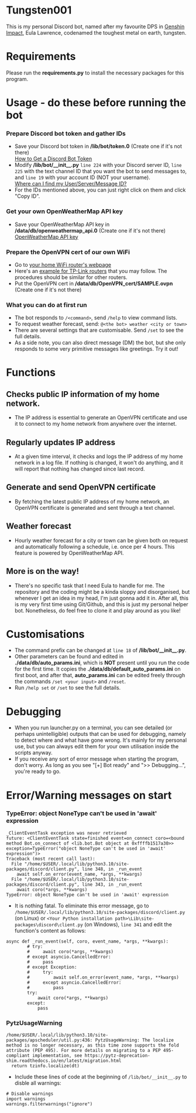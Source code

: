 # Tungsten001
This is my personal Discord bot, named after my favourite DPS in [Genshin Impact](https://genshin.hoyoverse.com/en/), Eula Lawrence,
codenamed the toughest metal on earth, tungsten.

# Requirements
Please run the __requirements.py__ to install the necessary packages for this program.

# Usage - do these before running the bot
### Prepare Discord bot token and gather IDs
- Save your Discord bot token in **/lib/bot/token.0** (Create one if it's not there)
</br>[How to Get a Discord Bot Token](https://www.writebots.com/discord-bot-token/)
- Modify **/lib/bot/\_\_init\_\_.py** `line 224` with your Discord server ID, 
  `line 225` with the text channel ID that you want the bot to send messages to,
  and `line 19` with your account ID (NOT your username). 
</br>[Where can I find my User/Server/Message ID?](https://support.discord.com/hc/en-us/articles/206346498-Where-can-I-find-my-User-Server-Message-ID-)
- For the IDs mentioned above, you can just right click on them and click "Copy ID".
### Get your own OpenWeatherMap API key
- Save your OpenWeatherMap API key in **/data/db/openweathermap_api.0** (Create one if it's not there)
</br>[OpenWeatherMap API key](https://openweathermap.org/api)
### Prepare the OpenVPN cert of our own WiFi
- Go to [your home WiFi router's webpage](192.168.0.1)
- Here's an [example for TP-Link routers](https://www.tp-link.com/us/support/faq/1239/) that you may follow. The procedures should be similar for other routers.
- Put the OpenVPN cert in **/data/db/OpenVPN_cert/SAMPLE.ovpn** (Create one if it's not there)
### What you can do at first run 
- The bot responds to `/<command>`, send `/help` to view command lists.
- To request weather forecast, send: `@<the bot> weather <city or town>`
- There are several settings that are customisable. Send `/set` to see the full details.
- As a side note, you can also direct message (DM) the bot, but she only responds to some very primitive messages like greetings. Try it out!

# Functions
## Checks public IP information of my home network.
- The IP address is essential to generate an OpenVPN certificate and use it to connect to my home network from anywhere over the internet.

## Regularly updates IP address
- At a given time interval, it checks and logs the IP address of my home network in a log file. If nothing is changed, it won't do anything, and it will report that nothing has changed since last record.

## Generate and send OpenVPN certificate
- By fetching the latest public IP address of my home network, an OpenVPN certificate is generated and sent through a text channel.

## Weather forecast
- Hourly weather forecast for a city or town can be given both on request and automatically following a schedule, i.e. once per 4 hours. This feature is powered by OpenWeatherMap API.

## More is on the way!
- There's no specific task that I need Eula to handle for me. The repository and the coding might be a kinda sloppy and disorganised, but whenever I get an idea in my head, I'm just gonna add it in. After all, this is my very first time using Git/Github, and this is just my personal helper bot. Nonetheless, do feel free to clone it and play around as you like!

# Customisations
- The command prefix can be changed at `line 18` of __/lib/bot/\_\_init\_\_.py__.
- Other parameters can be found and edited in **./data/db/auto_params.ini**, which is **NOT** present until you run the code for the first time. It copies the **./data/db/default_auto_params.ini** on first boot, and after that, **auto_params.ini** can be edited freely through the commands `/set <your input>` and `/reset`.
- Run `/help set` or `/set` to see the full details.

# Debugging
- When you run launcher.py on a terminal, you can see detailed (or perhaps unintelligible) outputs that can be used for debugging, namely to detect where and what have gone wrong. It's mainly for my personal use, but you can always edit them for your own utilisation inside the scripts anyway.
- If you receive any sort of error message when starting the program, don't worry. As long as you see "\[+\] Bot ready" and ">> Debugging...", you're ready to go.

# Error/Warning messages on start
### TypeError: object NoneType can't be used in 'await' expression
```
_ClientEventTask exception was never retrieved
future: <ClientEventTask state=finished event=on_connect coro=<bound method Bot.on_connect of <lib.bot.Bot object at 0xffffb1517a30>> exception=TypeError("object NoneType can't be used in 'await' expression")>
Traceback (most recent call last):
  File "/home/$USER/.local/lib/python3.10/site-packages/discord/client.py", line 348, in _run_event
    await self.on_error(event_name, *args, **kwargs)
  File "/home/$USER/.local/lib/python3.10/site-packages/discord/client.py", line 343, in _run_event
    await coro(*args, **kwargs)
TypeError: object NoneType can't be used in 'await' expression
```
- It is nothing fatal. To eliminate this error message, go to `/home/$USER/.local/lib/python3.10/site-packages/discord/client.py` (on Linux) or `<Your Python installation path>\Lib\site-packages\discord\client.py` (on Windows), `line 341` and edit the function's content as follows:
```
async def _run_event(self, coro, event_name, *args, **kwargs):
        # try:
        #     await coro(*args, **kwargs)
        # except asyncio.CancelledError:
        #     pass
        # except Exception:
        #     try:
        #         await self.on_error(event_name, *args, **kwargs)
        #     except asyncio.CancelledError:
        #         pass
        try:
            await coro(*args, **kwargs)
        except:
            pass
```
### PytzUsageWarning
```
/home/$USER/.local/lib/python3.10/site-packages/apscheduler/util.py:436: PytzUsageWarning: The localize method is no longer necessary, as this time zone supports the fold attribute (PEP 495). For more details on migrating to a PEP 495-compliant implementation, see https://pytz-deprecation-shim.readthedocs.io/en/latest/migration.html
  return tzinfo.localize(dt)
```
- Include these lines of code at the beginning of `/lib/bot/__init__.py` to disble all warnings:
```
# Disable warnings
import warnings
warnings.filterwarnings("ignore")
```

